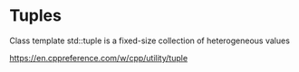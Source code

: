 # Tuples

Class template std::tuple is a fixed-size collection of heterogeneous values

https://en.cppreference.com/w/cpp/utility/tuple
